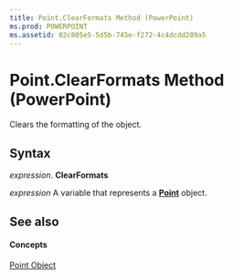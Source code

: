 ```yaml
---
title: Point.ClearFormats Method (PowerPoint)
ms.prod: POWERPOINT
ms.assetid: 02c805e5-5d5b-745e-f272-4c4dcdd209a5
---
```



# Point.ClearFormats Method (PowerPoint)

Clears the formatting of the object.


## Syntax

 _expression_. **ClearFormats**

 _expression_ A variable that represents a **[Point](point-object-powerpoint.md)** object.


## See also


#### Concepts


[Point Object](point-object-powerpoint.md)

